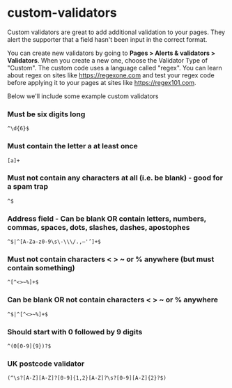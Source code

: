 # custom-validators
Custom validators are great to add additional validation to your pages. They alert the supporter that a field hasn't been input in the correct format. 

You can create new validators by going to **Pages > Alerts & validators > Validators**. When you create a new one, choose the Validator Type of "Custom". The custom code uses a language called "regex". You can learn about regex on sites like https://regexone.com and test your regex code before applying it to your pages at sites like https://regex101.com.

Below we'll include some example custom validators

### Must be six digits long
```regex
^\d{6}$
```

### Must contain the letter a at least once
```regex
[a]+
```

### Must not contain any characters at all (i.e. be blank) - good for a spam trap
```regex
^$
```

### Address field - Can be blank OR contain letters, numbers, commas, spaces, dots, slashes, dashes, apostophes
```regex
^$|^[A-Za-z0-9\s\-\\\/.,—'’]+$
```

### Must not contain characters < > ~ or % anywhere (but must contain something)
```regex
^[^<>~%]+$
```

### Can be blank OR not contain characters < > ~ or % anywhere
```regex
^$|^[^<>~%]+$
```

### Should start with 0 followed by 9 digits
```regex
^(0[0-9]{9})?$
```

### UK postcode validator
```regex
(^\s?[A-Z][A-Z]?[0-9]{1,2}[A-Z]?\s?[0-9][A-Z]{2}?$)
```
